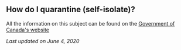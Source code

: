 ## How do I quarantine (self-isolate)?

All the information on this subject can be found on the [Government of Canada's website](https://www.canada.ca/en/public-health/services/publications/diseases-conditions/covid-19-how-to-isolate-at-home.html)

_Last updated on June 4, 2020_
